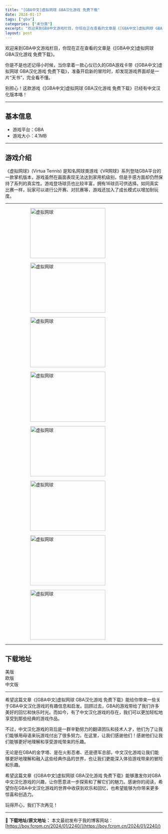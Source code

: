 ```yaml
---
title: "[GBA中文]虚拟网球 GBA汉化游戏 免费下载"
date: 2024-01-17
tags: ["gba"]
categories: ["未分类"]
excerpt: "欢迎来到GBA中文游戏栏目，你现在正在查看的文章是《[GBA中文]虚拟网球 GBA汉化游戏 免费下载》。 你是不是也还记得小时候，当你拿着一款心仪已久的GBA游戏卡带《[GBA中文]虚拟网球 GBA汉化游戏 免费下载》，准备开启新的冒险时，却发现游戏界面却是一片“天书”，完全看不懂。 别担心！这款游&hellip;"
layout: post
---
```


欢迎来到GBA中文游戏栏目，你现在正在查看的文章是《[GBA中文]虚拟网球 GBA汉化游戏 免费下载》。

你是不是也还记得小时候，当你拿着一款心仪已久的GBA游戏卡带《[GBA中文]虚拟网球 GBA汉化游戏 免费下载》，准备开启新的冒险时，却发现游戏界面却是一片“天书”，完全看不懂。

别担心！这款游戏《[GBA中文]虚拟网球 GBA汉化游戏 免费下载》已经有中文汉化版本咯！ <hr><h2>&#22522;&#26412;&#20449;&#24687;</h2> <ul><li>&#28216;&#25103;&#24179;&#21488;&#65306;GBA</li><li>&#28216;&#25103;&#22823;&#23567;&#65306;4.1MB</li></ul><hr><h2>&#28216;&#25103;&#20171;&#32461;</h2> &#12298;&#34394;&#25311;&#32593;&#29699;&#12299;(Virtua Tennis) &#26159;&#30693;&#21517;&#32593;&#29699;&#31867;&#28216;&#25103;&#12298;VR&#32593;&#29699;&#12299;&#31995;&#21015;&#30331;&#38470;GBA&#24179;&#21488;&#30340;&#19968;&#27454;&#25484;&#26426;&#29256;&#26412;&#65292;&#28216;&#25103;&#34429;&#28982;&#22312;&#30011;&#38754;&#34920;&#29616;&#26080;&#27861;&#36798;&#21040;&#23478;&#29992;&#26426;&#32423;&#21035;&#65292;&#20294;&#26159;&#25163;&#24863;&#26041;&#38754;&#21364;&#20173;&#28982;&#20445;&#25345;&#20102;&#31995;&#21015;&#30340;&#30495;&#23454;&#24615;&#12290;&#28216;&#25103;&#30331;&#22330;&#29699;&#21592;&#20063;&#27604;&#36739;&#20016;&#23500;&#65292;&#25317;&#26377;16&#29699;&#21592;&#21487;&#20379;&#36873;&#25321;&#12290;&#22914;&#21516;&#30495;&#23454;&#27604;&#36187;&#19968;&#26679;&#65292;&#29609;&#23478;&#21487;&#20197;&#36827;&#34892;&#20844;&#24320;&#36187;&#12289;&#23545;&#25239;&#36187;&#31561;&#65292;&#28216;&#25103;&#36824;&#21152;&#20837;&#20102;&#25104;&#38271;&#27169;&#24335;&#20197;&#22686;&#21152;&#32784;&#29609;&#24230;&#12290; <hr><figure><figure><img loading="lazy" decoding="async" width="240" height="160" data-id="24018" src="https://boy.fcrom.cn/wp-content/uploads/2024/01/20240116_65a63e1b13180.png" title="&#34394;&#25311;&#32593;&#29699;-1" alt="虚拟网球"></figure><figure><img loading="lazy" decoding="async" width="240" height="160" data-id="18316" src="https://boy.fcrom.cn/wp-content/uploads/2024/01/94234-1-200224201K2332_%E5%97%A8%E6%A0%BC%E5%BC%8F%E5%8E%8B%E7%BC%A9%E5%89%AF%E6%9C%AC.png" title="&#34394;&#25311;&#32593;&#29699;-2" alt="虚拟网球"></figure><figure><img loading="lazy" decoding="async" width="240" height="160" data-id="18317" src="https://boy.fcrom.cn/wp-content/uploads/2024/01/362e1-1-200224201P0431_%E5%97%A8%E6%A0%BC%E5%BC%8F%E5%8E%8B%E7%BC%A9%E5%89%AF%E6%9C%AC.png" title="&#34394;&#25311;&#32593;&#29699;-3" alt="虚拟网球"></figure><figure><img loading="lazy" decoding="async" width="240" height="160" data-id="18318" src="https://boy.fcrom.cn/wp-content/uploads/2024/01/32563-1-200224201PB02_%E5%97%A8%E6%A0%BC%E5%BC%8F%E5%8E%8B%E7%BC%A9%E5%89%AF%E6%9C%AC.png" title="&#34394;&#25311;&#32593;&#29699;-4" alt="虚拟网球"></figure><figure><img loading="lazy" decoding="async" width="240" height="160" data-id="18319" src="https://boy.fcrom.cn/wp-content/uploads/2024/01/2bfbf-1-200224201Q3U7_%E5%97%A8%E6%A0%BC%E5%BC%8F%E5%8E%8B%E7%BC%A9%E5%89%AF%E6%9C%AC.png" title="&#34394;&#25311;&#32593;&#29699;-5" alt="虚拟网球"></figure><figure><img loading="lazy" decoding="async" width="240" height="160" data-id="18320" src="https://boy.fcrom.cn/wp-content/uploads/2024/01/a4045-1-200224201R0537_%E5%97%A8%E6%A0%BC%E5%BC%8F%E5%8E%8B%E7%BC%A9%E5%89%AF%E6%9C%AC.png" title="&#34394;&#25311;&#32593;&#29699;-6" alt="虚拟网球"></figure><figure><img loading="lazy" decoding="async" width="240" height="160" data-id="18321" src="https://boy.fcrom.cn/wp-content/uploads/2024/01/815c5-1-200224201RX32_%E5%97%A8%E6%A0%BC%E5%BC%8F%E5%8E%8B%E7%BC%A9%E5%89%AF%E6%9C%AC.png" title="&#34394;&#25311;&#32593;&#29699;" alt="虚拟网球"></figure><figure><img loading="lazy" decoding="async" width="240" height="160" data-id="18322" src="https://boy.fcrom.cn/wp-content/uploads/2024/01/e2f6b-1-200224201S54D_%E5%97%A8%E6%A0%BC%E5%BC%8F%E5%8E%8B%E7%BC%A9%E5%89%AF%E6%9C%AC.png" title="&#34394;&#25311;&#32593;&#29699;" alt="虚拟网球"></figure></figure><hr><h2>&#19979;&#36733;&#22320;&#22336;</h2> <div> <div>&#32654;&#29256;</div> <div>&#27431;&#29256;</div> <div>&#20013;&#25991;&#29256;</div> </div> <hr>希望这篇文章《[GBA中文]虚拟网球 GBA汉化游戏 免费下载》能给你带来一些关于GBA中文汉化游戏的有趣信息和启发。回顾过去，GBA的游戏带给了我们许多美好的回忆和快乐时光。而如今，有了中文汉化游戏的存在，我们可以更加轻松地享受到那些经典的游戏作品。

不过，中文汉化游戏的背后是一群辛勤努力的翻译团队和技术人才，他们为了让我们能够用母语来玩游戏付出了很多努力。在这里，让我们感谢他们！感谢他们让我们能够更好地理解和享受游戏带来的乐趣。

无论是在GBA的金字塔、是在火影忍者、还是德军总部，中文汉化游戏让我们能够更好地理解和融入这些经典作品的世界，也让我们更能深入体验游戏带来的冒险和乐趣。

希望这篇文章《[GBA中文]虚拟网球 GBA汉化游戏 免费下载》能够激发你对GBA中文汉化游戏的兴趣，让你愿意进一步探索和了解它们的魅力。感谢你的阅读，希望你在GBA中文汉化游戏的世界中收获到欢乐和回忆，也希望能够为你带来更多惊喜和创造力。

玩得开心，我们下次再见！

---
📖 **下载地址/原文地址：** 本文最初发布于我的博客网站：[https://boy.fcrom.cn/2024/01/2240/](https://boy.fcrom.cn/2024/01/2240/)

